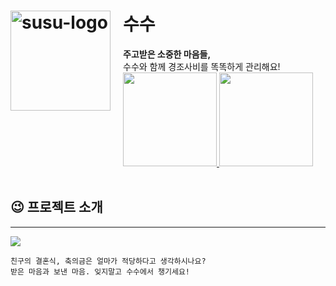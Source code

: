 # <img width="160" style="margin-right: 20px" align=left alt="susu-logo" src="https://github.com/ok-su-su/.github/assets/67852689/0111afbf-fc8f-4693-b022-1af946fdf2cf"/> 수수

**주고받은 소중한 마음들,** <br/>
수수와 함께 경조사비를 똑똑하게 관리해요!<br/>
<a href="https://play.google.com/store/apps/details?id=com.oksusu.susu" target="_blank">
<img style="margin-right: 0px" src="https://github.com/YAPP-Github/oksusu-susu-android/assets/69582122/dc6a36dc-7317-48fc-8acb-fbf998fadb37" width="150" />
</a>
<a href="https://apps.apple.com/kr/app/%EC%88%98%EC%88%98-susu/id6503701515?l=en-GB" target="_blank">
<img style="margin-right: 0px" src="https://developer.apple.com/news/images/download-on-the-app-store-badge.png" width="150" />
</a>
<br>
<br>



## 😉 프로젝트 소개

<hr>
<img src="https://github.com/YAPP-Github/oksusu-susu-android/assets/69582122/ed04eee2-7c77-42b2-98e7-21154975418b"/>

```
친구의 결혼식, 축의금은 얼마가 적당하다고 생각하시나요?
받은 마음과 보낸 마음. 잊지말고 수수에서 챙기세요!
```
